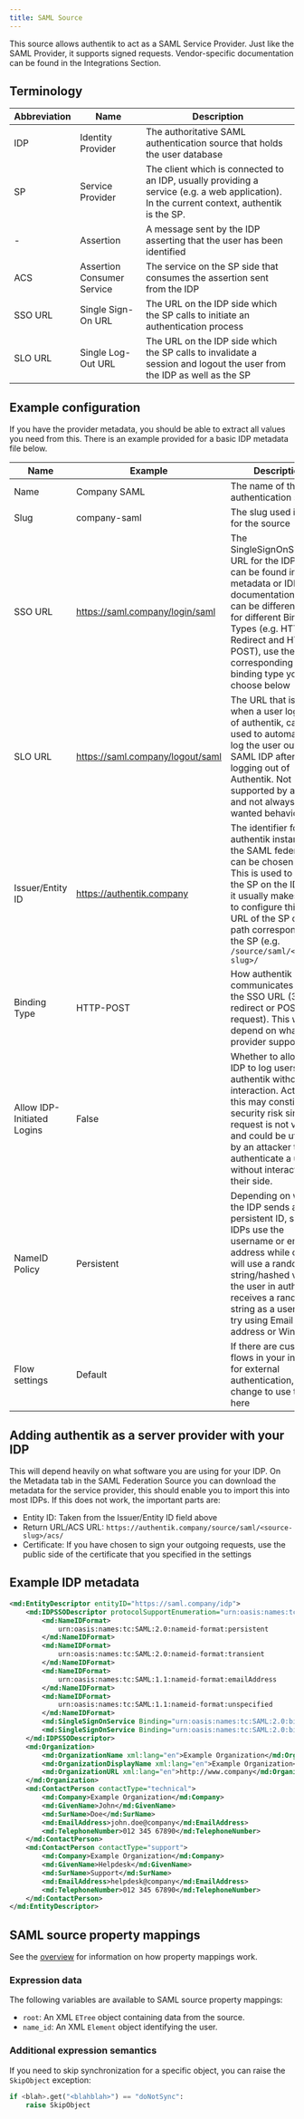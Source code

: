 ```yaml
---
title: SAML Source
---
```


This source allows authentik to act as a SAML Service Provider. Just like the SAML Provider, it supports signed requests. Vendor-specific documentation can be found in the Integrations Section.

## Terminology

| Abbreviation | Name                       | Description                                                                                                                                 |
| ------------ | -------------------------- | ------------------------------------------------------------------------------------------------------------------------------------------- |
| IDP          | Identity Provider          | The authoritative SAML authentication source that holds the user database                                                                   |
| SP           | Service Provider           | The client which is connected to an IDP, usually providing a service (e.g. a web application). In the current context, authentik is the SP. |
| -            | Assertion                  | A message sent by the IDP asserting that the user has been identified                                                                       |
| ACS          | Assertion Consumer Service | The service on the SP side that consumes the assertion sent from the IDP                                                                    |
| SSO URL      | Single Sign-On URL         | The URL on the IDP side which the SP calls to initiate an authentication process                                                            |
| SLO URL      | Single Log-Out URL         | The URL on the IDP side which the SP calls to invalidate a session and logout the user from the IDP as well as the SP                       |

## Example configuration

If you have the provider metadata, you should be able to extract all values you need from this. There is an example provided for a basic IDP metadata file below.

| Name                       | Example                          | Description                                                                                                                                                                                                                                                                    |
| -------------------------- | -------------------------------- | ------------------------------------------------------------------------------------------------------------------------------------------------------------------------------------------------------------------------------------------------------------------------------ |
| Name                       | Company SAML                     | The name of the authentication source                                                                                                                                                                                                                                          |
| Slug                       | company-saml                     | The slug used in URLs for the source                                                                                                                                                                                                                                           |
| SSO URL                    | https://saml.company/login/saml  | The SingleSignOnService URL for the IDP, this can be found in the metadata or IDP documentation. There can be different URLs for different Binding Types (e.g. HTTP-Redirect and HTTP-POST), use the URL corresponding to the binding type you choose below                    |
| SLO URL                    | https://saml.company/logout/saml | The URL that is called when a user logs out of authentik, can be used to automatically log the user out of the SAML IDP after logging out of Authentik. Not supported by all IDPs, and not always wanted behaviour.                                                            |
| Issuer/Entity ID           | https://authentik.company        | The identifier for the authentik instance in the SAML federation, can be chosen freely. This is used to identify the SP on the IDP side, it usually makes sense to configure this to the URL of the SP or the path corresponding to the SP (e.g. `/source/saml/<source-slug>/` |
| Binding Type               | HTTP-POST                        | How authentik communicates with the SSO URL (302 redirect or POST request). This will depend on what the provider supports.                                                                                                                                                    |
| Allow IDP-Initiated Logins | False                            | Whether to allow the IDP to log users into authentik without any interaction. Activating this may constitute a security risk since this request is not verified, and could be utilised by an attacker to authenticate a user without interaction on their side.                |
| NameID Policy              | Persistent                       | Depending on what the IDP sends as persistent ID, some IDPs use the username or email address while others will use a random string/hashed value. If the user in authentik receives a random string as a username, try using Email address or Windows                          |
| Flow settings              | Default                          | If there are custom flows in your instance for external authentication, change to use them here                                                                                                                                                                                |

## Adding authentik as a server provider with your IDP

This will depend heavily on what software you are using for your IDP. On the Metadata tab in the SAML Federation Source you can download the metadata for the service provider, this should enable you to import this into most IDPs. If this does not work, the important parts are:

- Entity ID: Taken from the Issuer/Entity ID field above
- Return URL/ACS URL: `https://authentik.company/source/saml/<source-slug>/acs/`
- Certificate: If you have chosen to sign your outgoing requests, use the public side of the certificate that you specified in the settings

## Example IDP metadata

```xml
<md:EntityDescriptor entityID="https://saml.company/idp">
    <md:IDPSSODescriptor protocolSupportEnumeration="urn:oasis:names:tc:SAML:2.0:protocol" WantAuthnRequestsSigned="false">
        <md:NameIDFormat>
            urn:oasis:names:tc:SAML:2.0:nameid-format:persistent
        </md:NameIDFormat>
        <md:NameIDFormat>
            urn:oasis:names:tc:SAML:2.0:nameid-format:transient
        </md:NameIDFormat>
        <md:NameIDFormat>
            urn:oasis:names:tc:SAML:1.1:nameid-format:emailAddress
        </md:NameIDFormat>
        <md:NameIDFormat>
            urn:oasis:names:tc:SAML:1.1:nameid-format:unspecified
        </md:NameIDFormat>
        <md:SingleSignOnService Binding="urn:oasis:names:tc:SAML:2.0:bindings:HTTP-Redirect" Location="https://saml.company/login/saml/"/>
        <md:SingleSignOnService Binding="urn:oasis:names:tc:SAML:2.0:bindings:HTTP-POST" Location="https://saml.company/login/saml/"/>
    </md:IDPSSODescriptor>
    <md:Organization>
        <md:OrganizationName xml:lang="en">Example Organization</md:OrganizationName>
        <md:OrganizationDisplayName xml:lang="en">Example Organization</md:OrganizationDisplayName>
        <md:OrganizationURL xml:lang="en">http://www.company</md:OrganizationURL>
    </md:Organization>
    <md:ContactPerson contactType="technical">
        <md:Company>Example Organization</md:Company>
        <md:GivenName>John</md:GivenName>
        <md:SurName>Doe</md:SurName>
        <md:EmailAddress>john.doe@company</md:EmailAddress>
        <md:TelephoneNumber>012 345 67890</md:TelephoneNumber>
    </md:ContactPerson>
    <md:ContactPerson contactType="support">
        <md:Company>Example Organization</md:Company>
        <md:GivenName>Helpdesk</md:GivenName>
        <md:SurName>Support</md:SurName>
        <md:EmailAddress>helpdesk@company</md:EmailAddress>
        <md:TelephoneNumber>012 345 67890</md:TelephoneNumber>
    </md:ContactPerson>
</md:EntityDescriptor>
```

## SAML source property mappings

See the [overview](../../property-mappings/index.md) for information on how property mappings work.

### Expression data

The following variables are available to SAML source property mappings:

- `root`: An XML `ETree` object containing data from the source.
- `name_id`: An XML `Element` object identifying the user.

### Additional expression semantics

If you need to skip synchronization for a specific object, you can raise the `SkipObject` exception:

```python
if <blah>.get("<blahblah>") == "doNotSync":
    raise SkipObject
```
